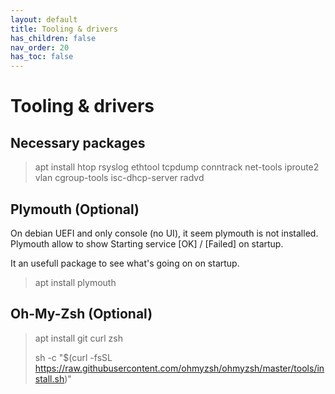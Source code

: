 ```yaml
---
layout: default 
title: Tooling & drivers
has_children: false
nav_order: 20
has_toc: false
---
```


# Tooling & drivers

## Necessary packages

> apt install htop rsyslog ethtool tcpdump conntrack net-tools iproute2 vlan cgroup-tools isc-dhcp-server radvd

## Plymouth (Optional)

On debian UEFI and only console (no UI), it seem plymouth is not installed. Plymouth allow to show Starting service [OK] / [Failed] on startup.

It an usefull package to see what's going on on startup.

> apt install plymouth

## Oh-My-Zsh (Optional)

> apt install git curl zsh
>
> sh -c "$(curl -fsSL https://raw.githubusercontent.com/ohmyzsh/ohmyzsh/master/tools/install.sh)"